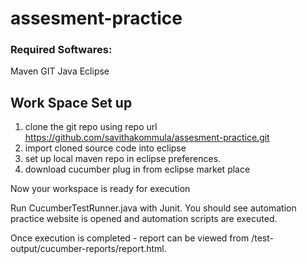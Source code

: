 # assesment-practice
### Required Softwares:
Maven
GIT
Java
Eclipse

## Work Space Set up
1) clone the git repo using repo url https://github.com/savithakommula/assesment-practice.git
2) import cloned source code into eclipse
3) set up local maven repo in eclipse preferences.
4) download cucumber plug in from eclipse market place

Now your workspace is ready for execution

Run CucumberTestRunner.java with Junit.
You should see automation practice website is opened and automation scripts are executed.

Once execution is completed  - report can be viewed from /test-output/cucumber-reports/report.html.
